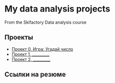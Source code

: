 # My data analysis projects

From the Skifactory Data analysis course

## Проекты

* [Проект 0. Игра: Угадай число](https://github.com/Vakunoba/data_analysis/blob/main/game.py)
* [Проект 1. _________]()
* [Проект 2. _________]()

## Ссылки на резюме
